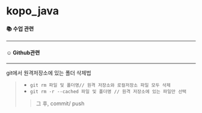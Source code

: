 # kopo_java
#### :books: 수업 관련
---



#### :relaxed: Github관련
---
git에서 원격저장소에 있는 폴더 삭제법 
> * ` git rm 파일 및 폴더명// 원격 저장소와 로컬저장소 파일 모두 삭제 `
> * ` git rm -r --cached 파일 및 폴더명 // 원격 저장소에 있는 파일만 선택 `
>> 그 후, commit/ push
